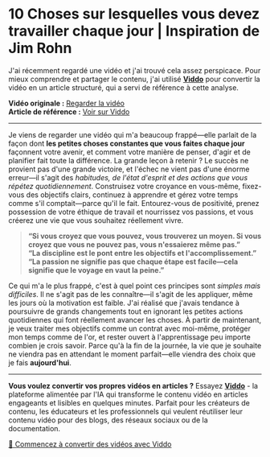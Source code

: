 # 10 Choses sur lesquelles vous devez travailler chaque jour | Inspiration de Jim Rohn

J'ai récemment regardé une vidéo et j'ai trouvé cela assez perspicace. Pour mieux comprendre et partager le contenu, j'ai utilisé **[Viddo](https://viddo.pro/)** pour convertir la vidéo en un article structuré, qui a servi de référence à cette analyse.

**Vidéo originale :** [Regarder la vidéo](https://www.youtube.com/watch?v=pWfGD883EME)  
**Article de référence :** [Voir sur Viddo](https://viddo.pro/zh/video-result/c392df1a-02ef-4479-b163-77c161517b16)

---

Je viens de regarder une vidéo qui m'a beaucoup frappé—elle parlait de la façon dont **les petites choses constantes que vous faites chaque jour** façonnent votre avenir, et comment votre manière de penser, d'agir et de planifier fait toute la différence. La grande leçon à retenir ? Le succès ne provient pas d'une grande victoire, et l'échec ne vient pas d'une énorme erreur—il s'agit des *habitudes, de l'état d'esprit et des actions que vous répétez quotidiennement*. Construisez votre croyance en vous-même, fixez-vous des objectifs clairs, continuez à apprendre et gérez votre temps comme s'il comptait—parce qu'il le fait. Entourez-vous de positivité, prenez possession de votre éthique de travail et nourrissez vos passions, et vous créerez une vie que vous souhaitez réellement vivre.

> **“Si vous croyez que vous pouvez, vous trouverez un moyen. Si vous croyez que vous ne pouvez pas, vous n'essaierez même pas.”**  
> **“La discipline est le pont entre les objectifs et l'accomplissement.”**  
> **“La passion ne signifie pas que chaque étape est facile—cela signifie que le voyage en vaut la peine.”**

Ce qui m'a le plus frappé, c'est à quel point ces principes sont *simples mais difficiles*. Il ne s'agit pas de les connaître—il s'agit de les appliquer, même les jours où la motivation est faible. J'ai réalisé que j'avais tendance à poursuivre de grands changements tout en ignorant les petites actions quotidiennes qui font réellement avancer les choses. À partir de maintenant, je veux traiter mes objectifs comme un contrat avec moi-même, protéger mon temps comme de l'or, et rester ouvert à l'apprentissage peu importe combien je crois savoir. Parce qu'à la fin de la journée, la vie que je souhaite ne viendra pas en attendant le moment parfait—elle viendra des choix que je fais **aujourd'hui**.

---

**Vous voulez convertir vos propres vidéos en articles ?** Essayez **[Viddo](https://viddo.pro/)** - la plateforme alimentée par l'IA qui transforme le contenu vidéo en articles engageants et lisibles en quelques minutes. Parfait pour les créateurs de contenu, les éducateurs et les professionnels qui veulent réutiliser leur contenu vidéo pour des blogs, des réseaux sociaux ou de la documentation.

[🚀 Commencez à convertir des vidéos avec Viddo](https://viddo.pro/)